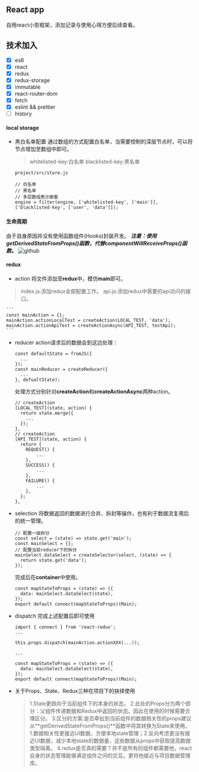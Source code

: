 React app
---
自用react小型框架，添加记录与使用心得方便后续查看。

## 技术加入
* [x] es6
* [x] react
* [x] redux
* [x] redux-storage
* [x] immutable
* [x] react-router-dom
* [x] fetch
* [x] eslint && prettier
* [ ] history

#### local storage
* 黑白名单配置
    通过数组的方式配置白名单，当需要控制的深层节点时，可以将节点增加至数组中即可。
    > whitelisted-key:白名单
    > blacklisted-key:黑名单
    ```
    project/src/store.js

    // 白名单
    // 黑名单
    // 多层数组表示嵌套
    engine = filter(engine, ['whitelisted-key', ['main']], ['blacklisted-key', ['user', 'data']]);
    ```

#### 生命周期
由于自身原因并没有使用函数组件(Hooks)封装开发。
***注意：使用getDerivedStateFromProps()函数，代替componentWillReceiveProps()函数。***
![github](https://yangandmore.github.io/img/ReactLifecycle/1.png)

#### redux
* action
    将文件添加至**redux**中，模仿**main**即可。
> index.js:添加redux全部配置工作。
> api.js:添加redux中需要的api访问的接口。

    ```
    const mainAction = {};
    mainAction.actionLocalTest = createAction(LOCAL_TEST, 'data');
    mainAction.actionApiTest = createActionAsync(API_TEST, testApi);
    ```

* reducer
    action请求后的数据会到这边处理：
    ```
    const defaultState = fromJS({
      ...
    });
    const mainReducer = createReducer({
      ...
    }, defualtState);
    ```

    处理方式分别针对**createAction**和**createActionAsync**两种action。
    ```
    // createAction
    [LOCAL_TEST](state, action) {
      return state.merge({
        ...
      });
    },
    // createAction
    [API_TEST](state, action) {
      return {
        REQUEST() {
            ...
        },
        SUCCESS() {
            ...
        },
        FAILURE() {
            ...
        },
      };
    },
    ```

* selection
    将数据返回的数据进行合并、拆封等操作，也有利于数据流复用后的统一管理。
    ```
    // 配置一级拆分
    const select = (state) => state.get('main');
    const mainSelect = {};
    // 配置当前reducer下的拆分
    mainSelect.dataSelect = createSelector(select, (state) => {
      return state.get('data');
    });
    ```
    完成后在**container**中使用。
    ```
    const mapStateToProps = (state) => ({
      data: mainSelect.dataSelect(state),
    });
    export default connect(mapStateToProps)(Main);
    ```
* dispatch
    完成上述配置后即可使用
    ```
    import { connect } from 'react-redux';
    ...

    this.props.dispatch(mainAction.actionXXX(...));

    ...

    const mapStateToProps = (state) => ({
      data: mainSelect.dataSelect(state),
    });
    export default connect(mapStateToProps)(Main);
    ```
* 关于Props、State、Redux三种在项目下的抉择使用
    > 1.State更趋向于当前组件下的本身的状态。
    > 2.此处的Props分为两个部分：父组件传递数据和Redux中返回的状态。因此在使用的时候需要合理区分。
    > 3.区分的方案:是否牵扯到当前组件的数据相关性的props建议从**getDerivedStateFromProps()**函数中将其转换为State来使用。1.数据相关性更接近UI数据，方便本地state管理；2.反向考虑更没有接近UI数据，减少本地state的数据量，这些数据从props中获取提高数据类型隔离。
    > 4.redux是否真的需要？并不是所有的组件都需要他，react自身的状态管理能够满足组件之间的交互。更将他接近与项目数据管理库。

